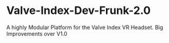 # Valve-Index-Dev-Frunk-2.0
A highly Modular Platform for the Valve Index VR Headset. Big Improvements over V1.0
